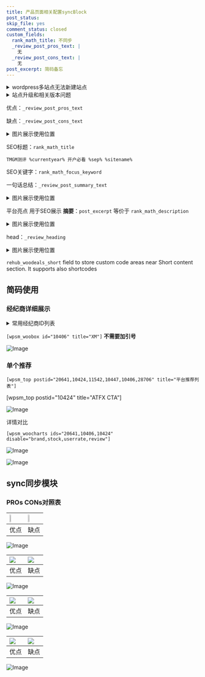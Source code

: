 ```yaml
---
title: 产品页面相关配置syncBlock
post_status: 
skip_file: yes
comment_status: closed
custom_fields:
  rank_math_title: 不同步
  _review_post_pros_text: |
    无
  _review_post_cons_text: |
    无
post_excerpt: 简码备忘
---
```

<details><summary>wordpress多站点无法新建站点</summary>

<li>和报错需要清理cookies一样的原因</li>
<li>wp-config.php里面<code>define( 'SUBDOMAIN_INSTALL', false );//子域名安装</code></li>
<li>新建子站点是用<code>define( 'SUBDOMAIN_INSTALL', true);//子域名安装</code> 完成以后，改成<code>false</code></li>
</details>

<details><summary>站点升级和相关版本问题</summary>

<p>wordpress：5.9.9
woocommerce：7.5.1
出现问题的地方：主题选项里面>><strong>Product layout >>compact style</strong></p>
<p>如何出现没有用过的字段 导致无法保存。先导出配置 然后进行修改，后面再次恢复即可。</p>
<p>出现部分字段无法显示时，需要返回默认布局后，对产品进行保存就好了。</p>
<p></p>
</details>

优点：`_review_post_pros_text`

缺点：`_review_post_cons_text`

<details><summary>图片展示使用位置</summary>

<img src="https://prod-files-secure.s3.us-west-2.amazonaws.com/39ed1227-6d7d-4570-be36-9ccd4a2c4241/f51d3d83-55d4-4bdf-9604-f37ec77ab556/Untitled.png?X-Amz-Algorithm=AWS4-HMAC-SHA256&X-Amz-Content-Sha256=UNSIGNED-PAYLOAD&X-Amz-Credential=ASIAZI2LB46662OTPBE3%2F20250506%2Fus-west-2%2Fs3%2Faws4_request&X-Amz-Date=20250506T105517Z&X-Amz-Expires=3600&X-Amz-Security-Token=IQoJb3JpZ2luX2VjEJr%2F%2F%2F%2F%2F%2F%2F%2F%2F%2FwEaCXVzLXdlc3QtMiJGMEQCIAMd2KBuo%2BH%2B%2BQvva5Im9cEihnYvBK34E977eu%2B95uDhAiBJXyY1SJNxL%2BUSOPntvvA4%2F2uq%2BNDp4aup%2FT8IctIr%2Byr%2FAwhDEAAaDDYzNzQyMzE4MzgwNSIMpRBDL2QqICDRvNgvKtwDIsQk%2FC62Agfh83%2F4ysVJvdNboZHaxm3r1Dz7ausTMCd5LejsLSiMLRWJ24WFqjHNUAnmqj80pZaerkk61aZqR85W4C8qM6Sam9F3SRolvXZLlvGF3Y6ZxLWbjio2tzjC1cLGkCxnbUwXnwakdGIOu0L8idJ6ESPrd6fokXcuF543NFSNOE8A%2BOKQyCQtvWHa%2BzjTF1E4U4onLZ9DmGD%2FkVa1SjvEJXbNwTc078DL7LKRbuie0pJi%2BDbAzbSsLItLuXkrJD3vLLQyVGC1PrpAXt%2FHoTaL3mKn6kFT7YsiapY64qs%2FF9edI56TijpNttK3bWzehBBxdzE2HkIqhiiJaHCo2OIErt5hUYU8k%2By%2FyRTukk85q4DFaKcHKBL%2FOMBzaLbPzpxCva90D%2FOW138DH2sRwSqUyKxnBTl1%2BgYm2PwU8oTXPmtcDcruEF9VKhqwoXCSLILbfpZoMr4n4hxvihB7kJlkIX5u86LeNNxSHuv7qi%2BPcPGr9Wac2zIGAW1FLranE504zB9Yw63XeKAkec%2FBCBrB5RYaso%2FWzBarW05kHcwJ4t8c0F%2FElzMVRvWYoWASHvePYsV1GEdJHI9bVM31obL%2Ft4LiXyQpDppCk8hnmfpMIWrUKUAmhLowo8DnwAY6pgENZMukNRziin5YxKZTUJARg%2Fiw4gEAR4zxQaCo2RmofLctRA3dS%2BiJ9m8ftn30VPTDIkeP7iElPWLQpHxjKROoNLcy%2BDc0g%2FyfZO2FL3%2FY1shiCck1JvmSMipVrN0OGMeHB3hTNqFBHaliLVQj9Lx2SPe1grZm%2FeTLmTLEEcEyGtB4%2BE4Fj4%2BDwEMyn7BWJnHzEnaq26vd4xIgQUHCOg%2BoGo86kBoF&X-Amz-Signature=6275c3d4bf2027498a9b8c1bc653911f46e7f3ace4c96900fd5da83b9768e81e&X-Amz-SignedHeaders=host&x-id=GetObject" alt="Image">
</details>

SEO标题：`rank_math_title`

`TMGM测评 %currentyear% 开户必看 %sep% %sitename%`

SEO关键字：`rank_math_focus_keyword`

一句话总结：`_review_post_summary_text`

<details><summary>图片展示使用位置</summary>

<img src="https://prod-files-secure.s3.us-west-2.amazonaws.com/39ed1227-6d7d-4570-be36-9ccd4a2c4241/4b96a922-296c-4f4e-8630-d1c870cbce01/Untitled.png?X-Amz-Algorithm=AWS4-HMAC-SHA256&X-Amz-Content-Sha256=UNSIGNED-PAYLOAD&X-Amz-Credential=ASIAZI2LB4662C4S6TOO%2F20250506%2Fus-west-2%2Fs3%2Faws4_request&X-Amz-Date=20250506T105517Z&X-Amz-Expires=3600&X-Amz-Security-Token=IQoJb3JpZ2luX2VjEJr%2F%2F%2F%2F%2F%2F%2F%2F%2F%2FwEaCXVzLXdlc3QtMiJHMEUCIADKZmlQJPlMHGGcdDVHqtMcKXpJ3slCauWe%2Fa55Ss26AiEA5AyD6ysZlJJCrRu%2Fjh88CnRqMauqZ%2Fkq2nXxUzuO4hEq%2FwMIQxAAGgw2Mzc0MjMxODM4MDUiDMYs%2FMzusbM336xN9ircA%2BjCNN3l7%2FyIeDMohCaKuxzDH8EqF8okcFEl8aizq7fVsP%2Bh%2BZTIVBU8fe9STJjPTqSMwDurtNLM0cESYzu7HlF3J2ZBMhJg%2FyY5eN43vOvfaVKQEGafrBVU9Gx4efAd%2BoZMDgukasFLouqtPGdKutRxvLJhatRPddeYlj8H%2FnIBSd8Tto2X%2BKeI%2Fz0MfqraFWACFxlufwZ1tieszLkzshYkba7ItZ03d1EKQRyKEMfMA2sGEya77xxKyEfuQGPr2RfmVjHm0hc8ZZENH3mrzpxE2PqnaDGZjDtlQ7nbhJ%2FsrJHu7MlxlJtbAWuh6xFQxM210Wkhs7LlVnJCnOoDLlMZmbAsM%2FpTstMdqwj5z8z5TrR2nIUWGmYtvrK3%2FQchQgbfYTBjTMk%2BD%2BzrAzV409c8yPEsWwmWW61zA10WbVM%2BPrkuGLisgijhC7fdy2XIsV5srupmjEQe6tgL0vyUoOpD0Ksz0uiaFmpsAonTNAxl2bGstAbHTq62EODTzuVbzBCwg4YC3GYcV6aJLZjD%2BZZZHvG8zsyTz%2BYLbmYOIlEC9pNo9H%2B4uBuVLGxphh5d%2B%2B%2B%2BAV7VVO0uAB7BnfJJPLyTOdXD47O0uydHc%2BeLwxRZJVvajMlBGPGVGeBDMLDA58AGOqUBILe36u16qcH9ScnkTEEaPHKSWGd5%2BpFr%2BsEwZ2aSg69llpf11bsNOkE6tTIkqeyuoU9a9XTuP4rZnTGAcJ0HE6H%2BWVEeTS%2Bb%2BwI0QFF7%2BMdxdORdeczDuVylszMcZpWY7VBLd%2FrDcms0lIftp1pfF%2BzbO1zqSAylrmgGpw5zm4EDSASohlL1b1NZJwKSIrA94XJAd3OawkoaAiA9sg%2BYoSEo5MZy&X-Amz-Signature=69c0fc824ec2b20880fd6958caf08f00d0a7c258029876db9e766bfe62ff5cc6&X-Amz-SignedHeaders=host&x-id=GetObject" alt="Image">
</details>

平台亮点 用于SEO展示 **摘要**：`post_excerpt`  等价于 `rank_math_description`

<details><summary>图片展示使用位置</summary>

<img src="https://prod-files-secure.s3.us-west-2.amazonaws.com/39ed1227-6d7d-4570-be36-9ccd4a2c4241/1ee11f63-b60a-4dfe-a7a7-d58ff23b5d88/Untitled.png?X-Amz-Algorithm=AWS4-HMAC-SHA256&X-Amz-Content-Sha256=UNSIGNED-PAYLOAD&X-Amz-Credential=ASIAZI2LB466THKFFSZB%2F20250506%2Fus-west-2%2Fs3%2Faws4_request&X-Amz-Date=20250506T105517Z&X-Amz-Expires=3600&X-Amz-Security-Token=IQoJb3JpZ2luX2VjEJr%2F%2F%2F%2F%2F%2F%2F%2F%2F%2FwEaCXVzLXdlc3QtMiJGMEQCIFBkIGN4GCb64xrmab3PATPN6hwgZqq%2F1uN%2BJ8hiYlayAiAxn1JRFVeuIkrYqDKi9Z5jnNtBEFO4G9PlKE7hqW8FWCr%2FAwhDEAAaDDYzNzQyMzE4MzgwNSIMP0TXHOb1EQy%2FAxP8KtwDLYcr7Vy8cTHE6R0pe%2F0DGxjtADim0%2BYkLt6hlSaZdkIkgAs2klFmeqQN%2FOhs%2FqdfLYLWxtT8fYIkmAKJ%2Bi8YDa5rzuu9Kc17CHAz5%2BO%2Fh%2F48lnPAtdBPMX5c1KRSj9z5Qpi0T1yHC8qn4j1EftdhiPIu0zEOqv3cNRa4XpQjWm9DwiaJVBuloLehwZOj2hjQlI5%2FAa1PzdcVpHsPv%2FIUbnlm%2BPBcwyxhqZSpetMK2qXuiT4paggFuK%2Bp9PQHJX2IOTkfc%2FfCmif12BSqtjpqYEbZiUDLO0EHS0wycgWvg6hCZGRXyxGPx7eshTifSj18diw50gbRF2AoB8ajrgnH%2FzpSHlCCxfa4L%2BRxg5T64ITT17oZzvdDQ1LTuhu4DLcRsJyJMYBAaCojwjs4Xaikyigxf8xDOsRNnrpYE04YsgXA%2FYYHLkdCm7IB2KPdZjP2H1To4a4e86GiTLmvU2TNiQhwMaL%2FdYZWiSrp2%2BaIqQfjDUAk47ujHU3rn7wdU1cLfXgV5PQjPBx4JUXfdb3Ez1%2BXzyAlu8Vj2267UtCn%2BKaRW23ap36CpvHQsJrmwNZ6sMezGm2T8QidrI6rW59iMFv4%2FS68xGjE2HqRPyFIN38%2B8vDaRTRqP8L3270whcHnwAY6pgFb38pmLMlbEJxMiyfNPb7oV00m%2BRd1Ns%2B5yNNDZzE21M92RNaPXVpXpkd55hLTSEt9LJXItSCJi4gw%2BnVzPOCo1tmCMAeD9%2BQB6m5tfZ8yPRW1QZOFYCLGxROucLK6b1ABCuXl0RcAqoMZnl0vgWoU39j6rfXgfVAf%2FNamwuXbzA2W82F5Jx7o%2F5%2FEOYwNaU%2FpNSF7JgNLnAcSJxeItl8iDRW%2BuEOo&X-Amz-Signature=80891d5f8e6c0860cbccabc189311b592c627f37fb9f964dc2ebf640dd743961&X-Amz-SignedHeaders=host&x-id=GetObject" alt="Image">
<img src="https://prod-files-secure.s3.us-west-2.amazonaws.com/39ed1227-6d7d-4570-be36-9ccd4a2c4241/ad4118b5-78d8-4fbe-801e-3b29b5d99c01/Untitled.png?X-Amz-Algorithm=AWS4-HMAC-SHA256&X-Amz-Content-Sha256=UNSIGNED-PAYLOAD&X-Amz-Credential=ASIAZI2LB466THKFFSZB%2F20250506%2Fus-west-2%2Fs3%2Faws4_request&X-Amz-Date=20250506T105517Z&X-Amz-Expires=3600&X-Amz-Security-Token=IQoJb3JpZ2luX2VjEJr%2F%2F%2F%2F%2F%2F%2F%2F%2F%2FwEaCXVzLXdlc3QtMiJGMEQCIFBkIGN4GCb64xrmab3PATPN6hwgZqq%2F1uN%2BJ8hiYlayAiAxn1JRFVeuIkrYqDKi9Z5jnNtBEFO4G9PlKE7hqW8FWCr%2FAwhDEAAaDDYzNzQyMzE4MzgwNSIMP0TXHOb1EQy%2FAxP8KtwDLYcr7Vy8cTHE6R0pe%2F0DGxjtADim0%2BYkLt6hlSaZdkIkgAs2klFmeqQN%2FOhs%2FqdfLYLWxtT8fYIkmAKJ%2Bi8YDa5rzuu9Kc17CHAz5%2BO%2Fh%2F48lnPAtdBPMX5c1KRSj9z5Qpi0T1yHC8qn4j1EftdhiPIu0zEOqv3cNRa4XpQjWm9DwiaJVBuloLehwZOj2hjQlI5%2FAa1PzdcVpHsPv%2FIUbnlm%2BPBcwyxhqZSpetMK2qXuiT4paggFuK%2Bp9PQHJX2IOTkfc%2FfCmif12BSqtjpqYEbZiUDLO0EHS0wycgWvg6hCZGRXyxGPx7eshTifSj18diw50gbRF2AoB8ajrgnH%2FzpSHlCCxfa4L%2BRxg5T64ITT17oZzvdDQ1LTuhu4DLcRsJyJMYBAaCojwjs4Xaikyigxf8xDOsRNnrpYE04YsgXA%2FYYHLkdCm7IB2KPdZjP2H1To4a4e86GiTLmvU2TNiQhwMaL%2FdYZWiSrp2%2BaIqQfjDUAk47ujHU3rn7wdU1cLfXgV5PQjPBx4JUXfdb3Ez1%2BXzyAlu8Vj2267UtCn%2BKaRW23ap36CpvHQsJrmwNZ6sMezGm2T8QidrI6rW59iMFv4%2FS68xGjE2HqRPyFIN38%2B8vDaRTRqP8L3270whcHnwAY6pgFb38pmLMlbEJxMiyfNPb7oV00m%2BRd1Ns%2B5yNNDZzE21M92RNaPXVpXpkd55hLTSEt9LJXItSCJi4gw%2BnVzPOCo1tmCMAeD9%2BQB6m5tfZ8yPRW1QZOFYCLGxROucLK6b1ABCuXl0RcAqoMZnl0vgWoU39j6rfXgfVAf%2FNamwuXbzA2W82F5Jx7o%2F5%2FEOYwNaU%2FpNSF7JgNLnAcSJxeItl8iDRW%2BuEOo&X-Amz-Signature=8c0a7a396f6384cb370e2824ab32539cc0404830abe84d20dce800a356277c5f&X-Amz-SignedHeaders=host&x-id=GetObject" alt="Image">
<img src="https://prod-files-secure.s3.us-west-2.amazonaws.com/39ed1227-6d7d-4570-be36-9ccd4a2c4241/a38cf7c9-a79c-4b64-9e94-13589fe0758b/Untitled.png?X-Amz-Algorithm=AWS4-HMAC-SHA256&X-Amz-Content-Sha256=UNSIGNED-PAYLOAD&X-Amz-Credential=ASIAZI2LB466THKFFSZB%2F20250506%2Fus-west-2%2Fs3%2Faws4_request&X-Amz-Date=20250506T105517Z&X-Amz-Expires=3600&X-Amz-Security-Token=IQoJb3JpZ2luX2VjEJr%2F%2F%2F%2F%2F%2F%2F%2F%2F%2FwEaCXVzLXdlc3QtMiJGMEQCIFBkIGN4GCb64xrmab3PATPN6hwgZqq%2F1uN%2BJ8hiYlayAiAxn1JRFVeuIkrYqDKi9Z5jnNtBEFO4G9PlKE7hqW8FWCr%2FAwhDEAAaDDYzNzQyMzE4MzgwNSIMP0TXHOb1EQy%2FAxP8KtwDLYcr7Vy8cTHE6R0pe%2F0DGxjtADim0%2BYkLt6hlSaZdkIkgAs2klFmeqQN%2FOhs%2FqdfLYLWxtT8fYIkmAKJ%2Bi8YDa5rzuu9Kc17CHAz5%2BO%2Fh%2F48lnPAtdBPMX5c1KRSj9z5Qpi0T1yHC8qn4j1EftdhiPIu0zEOqv3cNRa4XpQjWm9DwiaJVBuloLehwZOj2hjQlI5%2FAa1PzdcVpHsPv%2FIUbnlm%2BPBcwyxhqZSpetMK2qXuiT4paggFuK%2Bp9PQHJX2IOTkfc%2FfCmif12BSqtjpqYEbZiUDLO0EHS0wycgWvg6hCZGRXyxGPx7eshTifSj18diw50gbRF2AoB8ajrgnH%2FzpSHlCCxfa4L%2BRxg5T64ITT17oZzvdDQ1LTuhu4DLcRsJyJMYBAaCojwjs4Xaikyigxf8xDOsRNnrpYE04YsgXA%2FYYHLkdCm7IB2KPdZjP2H1To4a4e86GiTLmvU2TNiQhwMaL%2FdYZWiSrp2%2BaIqQfjDUAk47ujHU3rn7wdU1cLfXgV5PQjPBx4JUXfdb3Ez1%2BXzyAlu8Vj2267UtCn%2BKaRW23ap36CpvHQsJrmwNZ6sMezGm2T8QidrI6rW59iMFv4%2FS68xGjE2HqRPyFIN38%2B8vDaRTRqP8L3270whcHnwAY6pgFb38pmLMlbEJxMiyfNPb7oV00m%2BRd1Ns%2B5yNNDZzE21M92RNaPXVpXpkd55hLTSEt9LJXItSCJi4gw%2BnVzPOCo1tmCMAeD9%2BQB6m5tfZ8yPRW1QZOFYCLGxROucLK6b1ABCuXl0RcAqoMZnl0vgWoU39j6rfXgfVAf%2FNamwuXbzA2W82F5Jx7o%2F5%2FEOYwNaU%2FpNSF7JgNLnAcSJxeItl8iDRW%2BuEOo&X-Amz-Signature=7aa86d0b78136823968780b7629a1d7b47b35dd296e914e6c312d2cd62f9f2f3&X-Amz-SignedHeaders=host&x-id=GetObject" alt="Image">
<img src="https://prod-files-secure.s3.us-west-2.amazonaws.com/39ed1227-6d7d-4570-be36-9ccd4a2c4241/7da6fc1e-d2ac-42ae-8c75-cb5749aa18f6/Untitled.png?X-Amz-Algorithm=AWS4-HMAC-SHA256&X-Amz-Content-Sha256=UNSIGNED-PAYLOAD&X-Amz-Credential=ASIAZI2LB466THKFFSZB%2F20250506%2Fus-west-2%2Fs3%2Faws4_request&X-Amz-Date=20250506T105517Z&X-Amz-Expires=3600&X-Amz-Security-Token=IQoJb3JpZ2luX2VjEJr%2F%2F%2F%2F%2F%2F%2F%2F%2F%2FwEaCXVzLXdlc3QtMiJGMEQCIFBkIGN4GCb64xrmab3PATPN6hwgZqq%2F1uN%2BJ8hiYlayAiAxn1JRFVeuIkrYqDKi9Z5jnNtBEFO4G9PlKE7hqW8FWCr%2FAwhDEAAaDDYzNzQyMzE4MzgwNSIMP0TXHOb1EQy%2FAxP8KtwDLYcr7Vy8cTHE6R0pe%2F0DGxjtADim0%2BYkLt6hlSaZdkIkgAs2klFmeqQN%2FOhs%2FqdfLYLWxtT8fYIkmAKJ%2Bi8YDa5rzuu9Kc17CHAz5%2BO%2Fh%2F48lnPAtdBPMX5c1KRSj9z5Qpi0T1yHC8qn4j1EftdhiPIu0zEOqv3cNRa4XpQjWm9DwiaJVBuloLehwZOj2hjQlI5%2FAa1PzdcVpHsPv%2FIUbnlm%2BPBcwyxhqZSpetMK2qXuiT4paggFuK%2Bp9PQHJX2IOTkfc%2FfCmif12BSqtjpqYEbZiUDLO0EHS0wycgWvg6hCZGRXyxGPx7eshTifSj18diw50gbRF2AoB8ajrgnH%2FzpSHlCCxfa4L%2BRxg5T64ITT17oZzvdDQ1LTuhu4DLcRsJyJMYBAaCojwjs4Xaikyigxf8xDOsRNnrpYE04YsgXA%2FYYHLkdCm7IB2KPdZjP2H1To4a4e86GiTLmvU2TNiQhwMaL%2FdYZWiSrp2%2BaIqQfjDUAk47ujHU3rn7wdU1cLfXgV5PQjPBx4JUXfdb3Ez1%2BXzyAlu8Vj2267UtCn%2BKaRW23ap36CpvHQsJrmwNZ6sMezGm2T8QidrI6rW59iMFv4%2FS68xGjE2HqRPyFIN38%2B8vDaRTRqP8L3270whcHnwAY6pgFb38pmLMlbEJxMiyfNPb7oV00m%2BRd1Ns%2B5yNNDZzE21M92RNaPXVpXpkd55hLTSEt9LJXItSCJi4gw%2BnVzPOCo1tmCMAeD9%2BQB6m5tfZ8yPRW1QZOFYCLGxROucLK6b1ABCuXl0RcAqoMZnl0vgWoU39j6rfXgfVAf%2FNamwuXbzA2W82F5Jx7o%2F5%2FEOYwNaU%2FpNSF7JgNLnAcSJxeItl8iDRW%2BuEOo&X-Amz-Signature=21cc6bac03177a5a64fdfc3171a7c24769a2274b731783095d5abbe3e5d02f87&X-Amz-SignedHeaders=host&x-id=GetObject" alt="Image">
<img src="https://prod-files-secure.s3.us-west-2.amazonaws.com/39ed1227-6d7d-4570-be36-9ccd4a2c4241/7e97f40a-eaee-47f5-b2f9-475f96808fa7/Untitled.png?X-Amz-Algorithm=AWS4-HMAC-SHA256&X-Amz-Content-Sha256=UNSIGNED-PAYLOAD&X-Amz-Credential=ASIAZI2LB466THKFFSZB%2F20250506%2Fus-west-2%2Fs3%2Faws4_request&X-Amz-Date=20250506T105517Z&X-Amz-Expires=3600&X-Amz-Security-Token=IQoJb3JpZ2luX2VjEJr%2F%2F%2F%2F%2F%2F%2F%2F%2F%2FwEaCXVzLXdlc3QtMiJGMEQCIFBkIGN4GCb64xrmab3PATPN6hwgZqq%2F1uN%2BJ8hiYlayAiAxn1JRFVeuIkrYqDKi9Z5jnNtBEFO4G9PlKE7hqW8FWCr%2FAwhDEAAaDDYzNzQyMzE4MzgwNSIMP0TXHOb1EQy%2FAxP8KtwDLYcr7Vy8cTHE6R0pe%2F0DGxjtADim0%2BYkLt6hlSaZdkIkgAs2klFmeqQN%2FOhs%2FqdfLYLWxtT8fYIkmAKJ%2Bi8YDa5rzuu9Kc17CHAz5%2BO%2Fh%2F48lnPAtdBPMX5c1KRSj9z5Qpi0T1yHC8qn4j1EftdhiPIu0zEOqv3cNRa4XpQjWm9DwiaJVBuloLehwZOj2hjQlI5%2FAa1PzdcVpHsPv%2FIUbnlm%2BPBcwyxhqZSpetMK2qXuiT4paggFuK%2Bp9PQHJX2IOTkfc%2FfCmif12BSqtjpqYEbZiUDLO0EHS0wycgWvg6hCZGRXyxGPx7eshTifSj18diw50gbRF2AoB8ajrgnH%2FzpSHlCCxfa4L%2BRxg5T64ITT17oZzvdDQ1LTuhu4DLcRsJyJMYBAaCojwjs4Xaikyigxf8xDOsRNnrpYE04YsgXA%2FYYHLkdCm7IB2KPdZjP2H1To4a4e86GiTLmvU2TNiQhwMaL%2FdYZWiSrp2%2BaIqQfjDUAk47ujHU3rn7wdU1cLfXgV5PQjPBx4JUXfdb3Ez1%2BXzyAlu8Vj2267UtCn%2BKaRW23ap36CpvHQsJrmwNZ6sMezGm2T8QidrI6rW59iMFv4%2FS68xGjE2HqRPyFIN38%2B8vDaRTRqP8L3270whcHnwAY6pgFb38pmLMlbEJxMiyfNPb7oV00m%2BRd1Ns%2B5yNNDZzE21M92RNaPXVpXpkd55hLTSEt9LJXItSCJi4gw%2BnVzPOCo1tmCMAeD9%2BQB6m5tfZ8yPRW1QZOFYCLGxROucLK6b1ABCuXl0RcAqoMZnl0vgWoU39j6rfXgfVAf%2FNamwuXbzA2W82F5Jx7o%2F5%2FEOYwNaU%2FpNSF7JgNLnAcSJxeItl8iDRW%2BuEOo&X-Amz-Signature=a845af2b4b06713a76f4c0ccdb2eacd08762187eb7fd40c1e9780728feccf29b&X-Amz-SignedHeaders=host&x-id=GetObject" alt="Image">
</details>

head：`_review_heading`

<details><summary>图片展示使用位置</summary>

<img src="https://prod-files-secure.s3.us-west-2.amazonaws.com/39ed1227-6d7d-4570-be36-9ccd4a2c4241/3a4650ad-9887-415c-889a-edd51fa54f27/Untitled.png?X-Amz-Algorithm=AWS4-HMAC-SHA256&X-Amz-Content-Sha256=UNSIGNED-PAYLOAD&X-Amz-Credential=ASIAZI2LB4666464ZJSZ%2F20250506%2Fus-west-2%2Fs3%2Faws4_request&X-Amz-Date=20250506T105518Z&X-Amz-Expires=3600&X-Amz-Security-Token=IQoJb3JpZ2luX2VjEJr%2F%2F%2F%2F%2F%2F%2F%2F%2F%2FwEaCXVzLXdlc3QtMiJHMEUCIGLCH7HMIMmcy7H3Dwwu3z7ws2uPnREj7ccdtzkc6jbWAiEAoTEHja5F%2Fv2VIbV0XSs7QDvnPJDuxqp7W4b93CNraPoq%2FwMIQxAAGgw2Mzc0MjMxODM4MDUiDMeAIPat4kJn1CbaxCrcA2sO79HvL7dPtzzu9Oi24I4W9OW2kNPcWOLEtzqbBAs7UW7Y0DoIpAAVapj4XXWwYGWxamAXYDgdA2L9q5x8%2FeMq%2FJnxLAQMVeGQE8LnpX5fsNHqMzHsL1BMzd7gndGaRnM0jSy83NRIpqp1yJY3lRioMv5Q%2BPmTz2LgzyBL2Fd7kOFG45NdRXmbetB5E7o70na92uThj248C%2BY86Y%2FhxDLTYgXpKBqTzKmz6kYyjGOLT8eXtsHsAv8EfB7U%2B%2FHDCWzXdYkygOuk1nL6veOsbA6LnJRQIiVAeFmLdtv2SFmXfQckfrLxJjsGnMmz4PxIcf1rezjTnQ782q3noC4qhuZPPqjnNVwTrhCJKIuoCU73dD%2FP4Zzl%2B5llErCwtUrDVy27WNRgFBbG9o20SiPouHAnwyNkEnA8Y6nv%2FlSgb4cLYjHrndvU7rWS6IXLhlx5%2FtmskUZT4ukah0rtpLY7gV3wg87BQ7i4SAL0f6ETG87RLJHJmCk0Fi51g0Agz2tW23yDwz8cDq5iXyR9cPQ2RehTalZd7eljj89JlgezCKMbllOjSvB0OG89ZX4pjv5pHkAScaWoVaikAn%2Fq%2FDg6K6uKhWl09ffMMCg82K2Z%2BeL0nxI%2Bk2CHQSzm3nYDMLvA58AGOqUBMk43C3NOL%2BwAqrIvka5uS3B4GKe89XygrGvffZzDdsdzzgFRyUa6JEHT2xpc%2BNSWXo7My75atlbcAwhFkmre14ZKG%2FqHUMA%2FMaX1NIaLsalIizSCceDXgMYQ%2B2%2F6aCVb6OXGAiMSBCirU8tDhVNevkoICsRg3Kp6WtAwBYeUjsrcIQ3bsW%2FKp%2F2pOG2PiPIBnVYXJ4gnH6458%2FwYyf7ZtI1YycOs&X-Amz-Signature=f87ea4a871ddb926178ef156250b09a98b430aacc4b11ad67f4ba9f1e5608466&X-Amz-SignedHeaders=host&x-id=GetObject" alt="Image">
</details>

`rehub_woodeals_short`	field to store custom code areas near Short content section. It supports also shortcodes



## 简码使用

### 经纪商详细展示

<details><summary>常用经纪商ID列表</summary>

<pre><code class="php">嘉盛 ===> 20641  [wpsm_woobox id="20641" title="嘉盛"]
易信easymarkets ===> 11542  [wpsm_woobox id="11542" title="易信easymarkets"]
ATFX外汇 ===> 10424  [wpsm_woobox id="10424" title="ATFX"]
XM ===> 10406  [wpsm_woobox id="10406" title="XM"]
TMGM ===> 29622  [wpsm_woobox id="29622" title="TMGM"]
HYCM ===> 10447  [wpsm_woobox id="10447" title="HYCM"]
fpmarkets澳福外汇 ===> 20639  [wpsm_woobox id="20639" title="fpmarkets澳福外汇"]</code></pre>
</details>

`[wpsm_woobox id="10406" title="XM"]` **不需要加引号**

![Image](https://prod-files-secure.s3.us-west-2.amazonaws.com/39ed1227-6d7d-4570-be36-9ccd4a2c4241/4f898f9d-0fa7-4e43-acd3-ac6bc7be575a/Untitled.png?X-Amz-Algorithm=AWS4-HMAC-SHA256&X-Amz-Content-Sha256=UNSIGNED-PAYLOAD&X-Amz-Credential=ASIAZI2LB466W546KNRN%2F20250506%2Fus-west-2%2Fs3%2Faws4_request&X-Amz-Date=20250506T105516Z&X-Amz-Expires=3600&X-Amz-Security-Token=IQoJb3JpZ2luX2VjEJr%2F%2F%2F%2F%2F%2F%2F%2F%2F%2FwEaCXVzLXdlc3QtMiJGMEQCIHApJIo22Zes8Mou9pieIiTnLBdx2p%2FnkML%2FlbFxAEljAiALpUmSwQrg8kuBNthKg%2FoWA4AUCzOuA6zzLkcDEUFlFCr%2FAwhDEAAaDDYzNzQyMzE4MzgwNSIMIZ98V8edkfsoWIebKtwDYDzWSRQN2SxIQd2mjfH68Jnd183lnfwex0Zqqk%2BL1P80V%2FgDD2mZ%2FJOgVzECRHomxLgifAApOtyEgP9XROO00V%2B43vD84iWjrqTp0p05A7Sz0XI0bHHkUoo9uTSisZJYRgkpj1HYzaxPoH2SYfz5ym6BV5AvM%2B%2Bx6Doe%2BEOh8Owp%2FWWD0P6NNGm%2FN63vnA53ezpsGooalPRPVBsBvKkhzxaFhpH4Ewft5SZLrwJKIiGMTX%2BMG1cU7KEWUUfHI%2FHVz0g9Pdo0advkYPSjkbPisX3rdBSvIiTxCAXNM%2F%2BQe%2FsI9zzuU5uy8u1eHz64JsCn%2FAWdyywJLvs3UxBFYhX9ShxldfeG%2B0tp1vw3fJmJfJyJIJtxBQ6eWK8RPax%2BMBtYSL%2F3HIJ0eTn%2F1B0sl%2B7tU2e8xwVeyyJKQ%2FfBdOXcymy5xg2s27S%2B9nZCzSNX4mIX625i5ECb7zGOwqz1vgZFsprvmWDTfRywX0LrMCFyw9ayI0sqJTZRfCnrqk0hhInXUOPSQrfclafRjJny%2BQiqinc4x%2BET4FnuMadI%2BzY%2Bc9MEN%2BAUiBSENOSWB3KAJNomEvR142JviguMf11eVZj3tPZl7jlZo8KvHPimTUd4ibEtVpABJjtC54ODlX0w4sDnwAY6pgGCo1eGnTAARn9Eky4LLHAbghnNHjK7BY9qt6sUcCY8X0T3i%2FqxH7mAlxDZx0p4wx8zf9WkUB%2BkvVmnGWoB82eU%2FIoC0yMlLREww2Fm5EyqRzDInD8AsqrSH6gZAUpU5GDQaRaJ9Ye1Bn%2F0jDXFJOS7COVtdJlINEgAjXL%2Bg3mFRQmC0jZePwVPdBgu8zNNHM1RWEwc923bQStVUApXA87YX7FNyFDO&X-Amz-Signature=f83bdcd2650b566328dbbe89e1679ad7f612a76e832f4a8a0e559ef5e8dcfb06&X-Amz-SignedHeaders=host&x-id=GetObject)

### 单个推荐
`[wpsm_top postid="20641,10424,11542,10447,10406,28706" title="平台推荐列表"]`

[wpsm_top postid="10424" title="ATFX CTA"]

![Image](https://prod-files-secure.s3.us-west-2.amazonaws.com/39ed1227-6d7d-4570-be36-9ccd4a2c4241/5ac620dc-51a8-48b6-b55d-91f47299193c/Untitled.png?X-Amz-Algorithm=AWS4-HMAC-SHA256&X-Amz-Content-Sha256=UNSIGNED-PAYLOAD&X-Amz-Credential=ASIAZI2LB466W546KNRN%2F20250506%2Fus-west-2%2Fs3%2Faws4_request&X-Amz-Date=20250506T105516Z&X-Amz-Expires=3600&X-Amz-Security-Token=IQoJb3JpZ2luX2VjEJr%2F%2F%2F%2F%2F%2F%2F%2F%2F%2FwEaCXVzLXdlc3QtMiJGMEQCIHApJIo22Zes8Mou9pieIiTnLBdx2p%2FnkML%2FlbFxAEljAiALpUmSwQrg8kuBNthKg%2FoWA4AUCzOuA6zzLkcDEUFlFCr%2FAwhDEAAaDDYzNzQyMzE4MzgwNSIMIZ98V8edkfsoWIebKtwDYDzWSRQN2SxIQd2mjfH68Jnd183lnfwex0Zqqk%2BL1P80V%2FgDD2mZ%2FJOgVzECRHomxLgifAApOtyEgP9XROO00V%2B43vD84iWjrqTp0p05A7Sz0XI0bHHkUoo9uTSisZJYRgkpj1HYzaxPoH2SYfz5ym6BV5AvM%2B%2Bx6Doe%2BEOh8Owp%2FWWD0P6NNGm%2FN63vnA53ezpsGooalPRPVBsBvKkhzxaFhpH4Ewft5SZLrwJKIiGMTX%2BMG1cU7KEWUUfHI%2FHVz0g9Pdo0advkYPSjkbPisX3rdBSvIiTxCAXNM%2F%2BQe%2FsI9zzuU5uy8u1eHz64JsCn%2FAWdyywJLvs3UxBFYhX9ShxldfeG%2B0tp1vw3fJmJfJyJIJtxBQ6eWK8RPax%2BMBtYSL%2F3HIJ0eTn%2F1B0sl%2B7tU2e8xwVeyyJKQ%2FfBdOXcymy5xg2s27S%2B9nZCzSNX4mIX625i5ECb7zGOwqz1vgZFsprvmWDTfRywX0LrMCFyw9ayI0sqJTZRfCnrqk0hhInXUOPSQrfclafRjJny%2BQiqinc4x%2BET4FnuMadI%2BzY%2Bc9MEN%2BAUiBSENOSWB3KAJNomEvR142JviguMf11eVZj3tPZl7jlZo8KvHPimTUd4ibEtVpABJjtC54ODlX0w4sDnwAY6pgGCo1eGnTAARn9Eky4LLHAbghnNHjK7BY9qt6sUcCY8X0T3i%2FqxH7mAlxDZx0p4wx8zf9WkUB%2BkvVmnGWoB82eU%2FIoC0yMlLREww2Fm5EyqRzDInD8AsqrSH6gZAUpU5GDQaRaJ9Ye1Bn%2F0jDXFJOS7COVtdJlINEgAjXL%2Bg3mFRQmC0jZePwVPdBgu8zNNHM1RWEwc923bQStVUApXA87YX7FNyFDO&X-Amz-Signature=5c8ed9bc5cefed1541d72b82f1e703767a3abd22b44e883365d9a7cb71082028&X-Amz-SignedHeaders=host&x-id=GetObject)

详情对比

`[wpsm_woocharts ids="20641,10406,10424" disable="brand,stock,userrate,review"]`

![Image](https://prod-files-secure.s3.us-west-2.amazonaws.com/39ed1227-6d7d-4570-be36-9ccd4a2c4241/bf3ba45f-b9f3-4295-8aef-b4a495fd25f4/Untitled.png?X-Amz-Algorithm=AWS4-HMAC-SHA256&X-Amz-Content-Sha256=UNSIGNED-PAYLOAD&X-Amz-Credential=ASIAZI2LB466W546KNRN%2F20250506%2Fus-west-2%2Fs3%2Faws4_request&X-Amz-Date=20250506T105516Z&X-Amz-Expires=3600&X-Amz-Security-Token=IQoJb3JpZ2luX2VjEJr%2F%2F%2F%2F%2F%2F%2F%2F%2F%2FwEaCXVzLXdlc3QtMiJGMEQCIHApJIo22Zes8Mou9pieIiTnLBdx2p%2FnkML%2FlbFxAEljAiALpUmSwQrg8kuBNthKg%2FoWA4AUCzOuA6zzLkcDEUFlFCr%2FAwhDEAAaDDYzNzQyMzE4MzgwNSIMIZ98V8edkfsoWIebKtwDYDzWSRQN2SxIQd2mjfH68Jnd183lnfwex0Zqqk%2BL1P80V%2FgDD2mZ%2FJOgVzECRHomxLgifAApOtyEgP9XROO00V%2B43vD84iWjrqTp0p05A7Sz0XI0bHHkUoo9uTSisZJYRgkpj1HYzaxPoH2SYfz5ym6BV5AvM%2B%2Bx6Doe%2BEOh8Owp%2FWWD0P6NNGm%2FN63vnA53ezpsGooalPRPVBsBvKkhzxaFhpH4Ewft5SZLrwJKIiGMTX%2BMG1cU7KEWUUfHI%2FHVz0g9Pdo0advkYPSjkbPisX3rdBSvIiTxCAXNM%2F%2BQe%2FsI9zzuU5uy8u1eHz64JsCn%2FAWdyywJLvs3UxBFYhX9ShxldfeG%2B0tp1vw3fJmJfJyJIJtxBQ6eWK8RPax%2BMBtYSL%2F3HIJ0eTn%2F1B0sl%2B7tU2e8xwVeyyJKQ%2FfBdOXcymy5xg2s27S%2B9nZCzSNX4mIX625i5ECb7zGOwqz1vgZFsprvmWDTfRywX0LrMCFyw9ayI0sqJTZRfCnrqk0hhInXUOPSQrfclafRjJny%2BQiqinc4x%2BET4FnuMadI%2BzY%2Bc9MEN%2BAUiBSENOSWB3KAJNomEvR142JviguMf11eVZj3tPZl7jlZo8KvHPimTUd4ibEtVpABJjtC54ODlX0w4sDnwAY6pgGCo1eGnTAARn9Eky4LLHAbghnNHjK7BY9qt6sUcCY8X0T3i%2FqxH7mAlxDZx0p4wx8zf9WkUB%2BkvVmnGWoB82eU%2FIoC0yMlLREww2Fm5EyqRzDInD8AsqrSH6gZAUpU5GDQaRaJ9Ye1Bn%2F0jDXFJOS7COVtdJlINEgAjXL%2Bg3mFRQmC0jZePwVPdBgu8zNNHM1RWEwc923bQStVUApXA87YX7FNyFDO&X-Amz-Signature=30dd454e09b9c443a9faaae1c4e3301931a7b650c24b1176b243367464b188e6&X-Amz-SignedHeaders=host&x-id=GetObject)

![Image](https://prod-files-secure.s3.us-west-2.amazonaws.com/39ed1227-6d7d-4570-be36-9ccd4a2c4241/30bc56ef-f383-4b48-9768-2ebc9e436ec0/Untitled.png?X-Amz-Algorithm=AWS4-HMAC-SHA256&X-Amz-Content-Sha256=UNSIGNED-PAYLOAD&X-Amz-Credential=ASIAZI2LB466W546KNRN%2F20250506%2Fus-west-2%2Fs3%2Faws4_request&X-Amz-Date=20250506T105516Z&X-Amz-Expires=3600&X-Amz-Security-Token=IQoJb3JpZ2luX2VjEJr%2F%2F%2F%2F%2F%2F%2F%2F%2F%2FwEaCXVzLXdlc3QtMiJGMEQCIHApJIo22Zes8Mou9pieIiTnLBdx2p%2FnkML%2FlbFxAEljAiALpUmSwQrg8kuBNthKg%2FoWA4AUCzOuA6zzLkcDEUFlFCr%2FAwhDEAAaDDYzNzQyMzE4MzgwNSIMIZ98V8edkfsoWIebKtwDYDzWSRQN2SxIQd2mjfH68Jnd183lnfwex0Zqqk%2BL1P80V%2FgDD2mZ%2FJOgVzECRHomxLgifAApOtyEgP9XROO00V%2B43vD84iWjrqTp0p05A7Sz0XI0bHHkUoo9uTSisZJYRgkpj1HYzaxPoH2SYfz5ym6BV5AvM%2B%2Bx6Doe%2BEOh8Owp%2FWWD0P6NNGm%2FN63vnA53ezpsGooalPRPVBsBvKkhzxaFhpH4Ewft5SZLrwJKIiGMTX%2BMG1cU7KEWUUfHI%2FHVz0g9Pdo0advkYPSjkbPisX3rdBSvIiTxCAXNM%2F%2BQe%2FsI9zzuU5uy8u1eHz64JsCn%2FAWdyywJLvs3UxBFYhX9ShxldfeG%2B0tp1vw3fJmJfJyJIJtxBQ6eWK8RPax%2BMBtYSL%2F3HIJ0eTn%2F1B0sl%2B7tU2e8xwVeyyJKQ%2FfBdOXcymy5xg2s27S%2B9nZCzSNX4mIX625i5ECb7zGOwqz1vgZFsprvmWDTfRywX0LrMCFyw9ayI0sqJTZRfCnrqk0hhInXUOPSQrfclafRjJny%2BQiqinc4x%2BET4FnuMadI%2BzY%2Bc9MEN%2BAUiBSENOSWB3KAJNomEvR142JviguMf11eVZj3tPZl7jlZo8KvHPimTUd4ibEtVpABJjtC54ODlX0w4sDnwAY6pgGCo1eGnTAARn9Eky4LLHAbghnNHjK7BY9qt6sUcCY8X0T3i%2FqxH7mAlxDZx0p4wx8zf9WkUB%2BkvVmnGWoB82eU%2FIoC0yMlLREww2Fm5EyqRzDInD8AsqrSH6gZAUpU5GDQaRaJ9Ye1Bn%2F0jDXFJOS7COVtdJlINEgAjXL%2Bg3mFRQmC0jZePwVPdBgu8zNNHM1RWEwc923bQStVUApXA87YX7FNyFDO&X-Amz-Signature=6887d5e75074c961b54c9b22e3178056bb184da969878792f2531705ffc890c0&X-Amz-SignedHeaders=host&x-id=GetObject)

## sync同步模块

### PROs CONs对照表

| <img src="https://cdn.ifttt.fun/gh/jarlin8/OSS@main/icons/customize/pros.svg" height="auto" width="37.3%"> | <img src="https://cdn.ifttt.fun/gh/jarlin8/OSS@main/icons/customize/cons.svg" height="auto" width="28.8%"> |
| :--- | :--- |
| 优点 | 缺点 |

![Image](https://prod-files-secure.s3.us-west-2.amazonaws.com/39ed1227-6d7d-4570-be36-9ccd4a2c4241/8742b755-dfb5-4004-9a5f-d6e561664bd8/Untitled.png?X-Amz-Algorithm=AWS4-HMAC-SHA256&X-Amz-Content-Sha256=UNSIGNED-PAYLOAD&X-Amz-Credential=ASIAZI2LB466W546KNRN%2F20250506%2Fus-west-2%2Fs3%2Faws4_request&X-Amz-Date=20250506T105516Z&X-Amz-Expires=3600&X-Amz-Security-Token=IQoJb3JpZ2luX2VjEJr%2F%2F%2F%2F%2F%2F%2F%2F%2F%2FwEaCXVzLXdlc3QtMiJGMEQCIHApJIo22Zes8Mou9pieIiTnLBdx2p%2FnkML%2FlbFxAEljAiALpUmSwQrg8kuBNthKg%2FoWA4AUCzOuA6zzLkcDEUFlFCr%2FAwhDEAAaDDYzNzQyMzE4MzgwNSIMIZ98V8edkfsoWIebKtwDYDzWSRQN2SxIQd2mjfH68Jnd183lnfwex0Zqqk%2BL1P80V%2FgDD2mZ%2FJOgVzECRHomxLgifAApOtyEgP9XROO00V%2B43vD84iWjrqTp0p05A7Sz0XI0bHHkUoo9uTSisZJYRgkpj1HYzaxPoH2SYfz5ym6BV5AvM%2B%2Bx6Doe%2BEOh8Owp%2FWWD0P6NNGm%2FN63vnA53ezpsGooalPRPVBsBvKkhzxaFhpH4Ewft5SZLrwJKIiGMTX%2BMG1cU7KEWUUfHI%2FHVz0g9Pdo0advkYPSjkbPisX3rdBSvIiTxCAXNM%2F%2BQe%2FsI9zzuU5uy8u1eHz64JsCn%2FAWdyywJLvs3UxBFYhX9ShxldfeG%2B0tp1vw3fJmJfJyJIJtxBQ6eWK8RPax%2BMBtYSL%2F3HIJ0eTn%2F1B0sl%2B7tU2e8xwVeyyJKQ%2FfBdOXcymy5xg2s27S%2B9nZCzSNX4mIX625i5ECb7zGOwqz1vgZFsprvmWDTfRywX0LrMCFyw9ayI0sqJTZRfCnrqk0hhInXUOPSQrfclafRjJny%2BQiqinc4x%2BET4FnuMadI%2BzY%2Bc9MEN%2BAUiBSENOSWB3KAJNomEvR142JviguMf11eVZj3tPZl7jlZo8KvHPimTUd4ibEtVpABJjtC54ODlX0w4sDnwAY6pgGCo1eGnTAARn9Eky4LLHAbghnNHjK7BY9qt6sUcCY8X0T3i%2FqxH7mAlxDZx0p4wx8zf9WkUB%2BkvVmnGWoB82eU%2FIoC0yMlLREww2Fm5EyqRzDInD8AsqrSH6gZAUpU5GDQaRaJ9Ye1Bn%2F0jDXFJOS7COVtdJlINEgAjXL%2Bg3mFRQmC0jZePwVPdBgu8zNNHM1RWEwc923bQStVUApXA87YX7FNyFDO&X-Amz-Signature=bf7059a7cb6fae0545d5e6b92c6aaf98294f0de97551bc139a2cac1cb30f7727&X-Amz-SignedHeaders=host&x-id=GetObject)

| <img src="https://cdn.ifttt.fun/gh/jarlin8/OSS@main/icons/customize/pros1.svg" height="auto"> | <img src="https://cdn.ifttt.fun/gh/jarlin8/OSS@main/icons/customize/cons1.svg" height="auto"> |
| :--- | :--- |
| 优点 | 缺点 |

![Image](https://prod-files-secure.s3.us-west-2.amazonaws.com/39ed1227-6d7d-4570-be36-9ccd4a2c4241/806358f8-c9c4-4e17-bb35-c6c76a5397a5/Untitled.png?X-Amz-Algorithm=AWS4-HMAC-SHA256&X-Amz-Content-Sha256=UNSIGNED-PAYLOAD&X-Amz-Credential=ASIAZI2LB466W546KNRN%2F20250506%2Fus-west-2%2Fs3%2Faws4_request&X-Amz-Date=20250506T105516Z&X-Amz-Expires=3600&X-Amz-Security-Token=IQoJb3JpZ2luX2VjEJr%2F%2F%2F%2F%2F%2F%2F%2F%2F%2FwEaCXVzLXdlc3QtMiJGMEQCIHApJIo22Zes8Mou9pieIiTnLBdx2p%2FnkML%2FlbFxAEljAiALpUmSwQrg8kuBNthKg%2FoWA4AUCzOuA6zzLkcDEUFlFCr%2FAwhDEAAaDDYzNzQyMzE4MzgwNSIMIZ98V8edkfsoWIebKtwDYDzWSRQN2SxIQd2mjfH68Jnd183lnfwex0Zqqk%2BL1P80V%2FgDD2mZ%2FJOgVzECRHomxLgifAApOtyEgP9XROO00V%2B43vD84iWjrqTp0p05A7Sz0XI0bHHkUoo9uTSisZJYRgkpj1HYzaxPoH2SYfz5ym6BV5AvM%2B%2Bx6Doe%2BEOh8Owp%2FWWD0P6NNGm%2FN63vnA53ezpsGooalPRPVBsBvKkhzxaFhpH4Ewft5SZLrwJKIiGMTX%2BMG1cU7KEWUUfHI%2FHVz0g9Pdo0advkYPSjkbPisX3rdBSvIiTxCAXNM%2F%2BQe%2FsI9zzuU5uy8u1eHz64JsCn%2FAWdyywJLvs3UxBFYhX9ShxldfeG%2B0tp1vw3fJmJfJyJIJtxBQ6eWK8RPax%2BMBtYSL%2F3HIJ0eTn%2F1B0sl%2B7tU2e8xwVeyyJKQ%2FfBdOXcymy5xg2s27S%2B9nZCzSNX4mIX625i5ECb7zGOwqz1vgZFsprvmWDTfRywX0LrMCFyw9ayI0sqJTZRfCnrqk0hhInXUOPSQrfclafRjJny%2BQiqinc4x%2BET4FnuMadI%2BzY%2Bc9MEN%2BAUiBSENOSWB3KAJNomEvR142JviguMf11eVZj3tPZl7jlZo8KvHPimTUd4ibEtVpABJjtC54ODlX0w4sDnwAY6pgGCo1eGnTAARn9Eky4LLHAbghnNHjK7BY9qt6sUcCY8X0T3i%2FqxH7mAlxDZx0p4wx8zf9WkUB%2BkvVmnGWoB82eU%2FIoC0yMlLREww2Fm5EyqRzDInD8AsqrSH6gZAUpU5GDQaRaJ9Ye1Bn%2F0jDXFJOS7COVtdJlINEgAjXL%2Bg3mFRQmC0jZePwVPdBgu8zNNHM1RWEwc923bQStVUApXA87YX7FNyFDO&X-Amz-Signature=be0414b63fe21e489f5bf152fc22f6705d2faaeb28563b19bd1bd3495e629600&X-Amz-SignedHeaders=host&x-id=GetObject)

| <img src="https://cdn.ifttt.fun/gh/jarlin8/OSS@main/icons/customize/pros2.svg" height="auto"> | <img src="https://cdn.ifttt.fun/gh/jarlin8/OSS@main/icons/customize/cons2.svg" height="auto"> |
| :--- | :--- |
| 优点 | 缺点 |

![Image](https://prod-files-secure.s3.us-west-2.amazonaws.com/39ed1227-6d7d-4570-be36-9ccd4a2c4241/a9245ec9-70dd-4005-b534-0d54315fc5f3/Untitled.png?X-Amz-Algorithm=AWS4-HMAC-SHA256&X-Amz-Content-Sha256=UNSIGNED-PAYLOAD&X-Amz-Credential=ASIAZI2LB466W546KNRN%2F20250506%2Fus-west-2%2Fs3%2Faws4_request&X-Amz-Date=20250506T105516Z&X-Amz-Expires=3600&X-Amz-Security-Token=IQoJb3JpZ2luX2VjEJr%2F%2F%2F%2F%2F%2F%2F%2F%2F%2FwEaCXVzLXdlc3QtMiJGMEQCIHApJIo22Zes8Mou9pieIiTnLBdx2p%2FnkML%2FlbFxAEljAiALpUmSwQrg8kuBNthKg%2FoWA4AUCzOuA6zzLkcDEUFlFCr%2FAwhDEAAaDDYzNzQyMzE4MzgwNSIMIZ98V8edkfsoWIebKtwDYDzWSRQN2SxIQd2mjfH68Jnd183lnfwex0Zqqk%2BL1P80V%2FgDD2mZ%2FJOgVzECRHomxLgifAApOtyEgP9XROO00V%2B43vD84iWjrqTp0p05A7Sz0XI0bHHkUoo9uTSisZJYRgkpj1HYzaxPoH2SYfz5ym6BV5AvM%2B%2Bx6Doe%2BEOh8Owp%2FWWD0P6NNGm%2FN63vnA53ezpsGooalPRPVBsBvKkhzxaFhpH4Ewft5SZLrwJKIiGMTX%2BMG1cU7KEWUUfHI%2FHVz0g9Pdo0advkYPSjkbPisX3rdBSvIiTxCAXNM%2F%2BQe%2FsI9zzuU5uy8u1eHz64JsCn%2FAWdyywJLvs3UxBFYhX9ShxldfeG%2B0tp1vw3fJmJfJyJIJtxBQ6eWK8RPax%2BMBtYSL%2F3HIJ0eTn%2F1B0sl%2B7tU2e8xwVeyyJKQ%2FfBdOXcymy5xg2s27S%2B9nZCzSNX4mIX625i5ECb7zGOwqz1vgZFsprvmWDTfRywX0LrMCFyw9ayI0sqJTZRfCnrqk0hhInXUOPSQrfclafRjJny%2BQiqinc4x%2BET4FnuMadI%2BzY%2Bc9MEN%2BAUiBSENOSWB3KAJNomEvR142JviguMf11eVZj3tPZl7jlZo8KvHPimTUd4ibEtVpABJjtC54ODlX0w4sDnwAY6pgGCo1eGnTAARn9Eky4LLHAbghnNHjK7BY9qt6sUcCY8X0T3i%2FqxH7mAlxDZx0p4wx8zf9WkUB%2BkvVmnGWoB82eU%2FIoC0yMlLREww2Fm5EyqRzDInD8AsqrSH6gZAUpU5GDQaRaJ9Ye1Bn%2F0jDXFJOS7COVtdJlINEgAjXL%2Bg3mFRQmC0jZePwVPdBgu8zNNHM1RWEwc923bQStVUApXA87YX7FNyFDO&X-Amz-Signature=88d4dcceb0b53b8e761989cb6831d568d6407ef4979708eb48388cfadaaab201&X-Amz-SignedHeaders=host&x-id=GetObject)

| <img src="https://cdn.ifttt.fun/gh/jarlin8/OSS@main/icons/customize/pros3.svg" height="auto"> | <img src="https://cdn.ifttt.fun/gh/jarlin8/OSS@main/icons/customize/cons3.svg" height="auto"> |
| :--- | :--- |
| 优点 | 缺点 |

![Image](https://prod-files-secure.s3.us-west-2.amazonaws.com/39ed1227-6d7d-4570-be36-9ccd4a2c4241/e1e580a2-2e5c-4780-9ff4-19c318fc2284/Untitled.png?X-Amz-Algorithm=AWS4-HMAC-SHA256&X-Amz-Content-Sha256=UNSIGNED-PAYLOAD&X-Amz-Credential=ASIAZI2LB466W546KNRN%2F20250506%2Fus-west-2%2Fs3%2Faws4_request&X-Amz-Date=20250506T105516Z&X-Amz-Expires=3600&X-Amz-Security-Token=IQoJb3JpZ2luX2VjEJr%2F%2F%2F%2F%2F%2F%2F%2F%2F%2FwEaCXVzLXdlc3QtMiJGMEQCIHApJIo22Zes8Mou9pieIiTnLBdx2p%2FnkML%2FlbFxAEljAiALpUmSwQrg8kuBNthKg%2FoWA4AUCzOuA6zzLkcDEUFlFCr%2FAwhDEAAaDDYzNzQyMzE4MzgwNSIMIZ98V8edkfsoWIebKtwDYDzWSRQN2SxIQd2mjfH68Jnd183lnfwex0Zqqk%2BL1P80V%2FgDD2mZ%2FJOgVzECRHomxLgifAApOtyEgP9XROO00V%2B43vD84iWjrqTp0p05A7Sz0XI0bHHkUoo9uTSisZJYRgkpj1HYzaxPoH2SYfz5ym6BV5AvM%2B%2Bx6Doe%2BEOh8Owp%2FWWD0P6NNGm%2FN63vnA53ezpsGooalPRPVBsBvKkhzxaFhpH4Ewft5SZLrwJKIiGMTX%2BMG1cU7KEWUUfHI%2FHVz0g9Pdo0advkYPSjkbPisX3rdBSvIiTxCAXNM%2F%2BQe%2FsI9zzuU5uy8u1eHz64JsCn%2FAWdyywJLvs3UxBFYhX9ShxldfeG%2B0tp1vw3fJmJfJyJIJtxBQ6eWK8RPax%2BMBtYSL%2F3HIJ0eTn%2F1B0sl%2B7tU2e8xwVeyyJKQ%2FfBdOXcymy5xg2s27S%2B9nZCzSNX4mIX625i5ECb7zGOwqz1vgZFsprvmWDTfRywX0LrMCFyw9ayI0sqJTZRfCnrqk0hhInXUOPSQrfclafRjJny%2BQiqinc4x%2BET4FnuMadI%2BzY%2Bc9MEN%2BAUiBSENOSWB3KAJNomEvR142JviguMf11eVZj3tPZl7jlZo8KvHPimTUd4ibEtVpABJjtC54ODlX0w4sDnwAY6pgGCo1eGnTAARn9Eky4LLHAbghnNHjK7BY9qt6sUcCY8X0T3i%2FqxH7mAlxDZx0p4wx8zf9WkUB%2BkvVmnGWoB82eU%2FIoC0yMlLREww2Fm5EyqRzDInD8AsqrSH6gZAUpU5GDQaRaJ9Ye1Bn%2F0jDXFJOS7COVtdJlINEgAjXL%2Bg3mFRQmC0jZePwVPdBgu8zNNHM1RWEwc923bQStVUApXA87YX7FNyFDO&X-Amz-Signature=c2d8e79233d378b2a955464cc826dd6e66d57c331a028732a5331b2fef093894&X-Amz-SignedHeaders=host&x-id=GetObject)